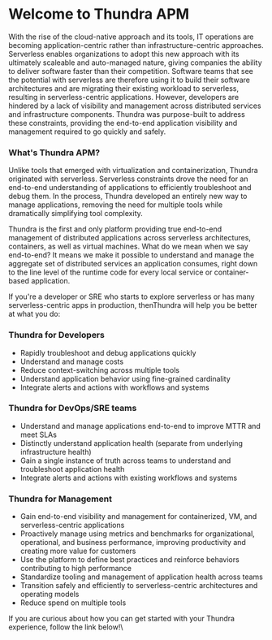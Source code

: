 # Welcome to Thundra APM

With the rise of the cloud-native approach and its tools, IT operations are becoming application-centric rather than infrastructure-centric approaches. Serverless enables organizations to adopt this new approach with its ultimately scaleable and auto-managed nature, giving companies the ability to deliver software faster than their competition. Software teams that see the potential with serverless are therefore using it to build their software architectures and are migrating their existing workload to serverless, resulting in serverless-centric applications. However, developers are hindered by a lack of visibility and management across distributed services and infrastructure components. Thundra was purpose-built to address these constraints, providing the end-to-end application visibility and management required to go quickly and safely.

### What's Thundra APM?

Unlike tools that emerged with virtualization and containerization, Thundra originated with serverless. Serverless constraints drove the need for an end-to-end understanding of applications to efficiently troubleshoot and debug them. In the process, Thundra developed an entirely new way to manage applications, removing the need for multiple tools while dramatically simplifying tool complexity.

Thundra is the first and only platform providing true end-to-end management of distributed applications across serverless architectures, containers, as well as virtual machines. What do we mean when we say end-to-end? It means we make it possible to understand and manage the aggregate set of distributed services an application consumes, right down to the line level of the runtime code for every local service or container-based application.

If you're a developer or SRE  who starts to explore serverless or has many serverless-centric apps in production, thenThundra will help you be better at what you do:

### **Thundra for Developers**

* Rapidly troubleshoot and debug applications quickly
* Understand and manage costs
* Reduce context-switching across multiple tools
* Understand application behavior using fine-grained cardinality
* Integrate alerts and actions with workflows and systems

### **Thundra for DevOps/SRE teams**

* Understand and manage applications end-to-end to improve MTTR and meet SLAs
* Distinctly understand application health (separate from underlying infrastructure health)
* Gain a single instance of truth across teams to understand and troubleshoot application health
* Integrate alerts and actions with existing workflows and systems

### **Thundra for Management**

* Gain end-to-end visibility and management for containerized, VM, and serverless-centric applications
* Proactively manage using metrics and benchmarks for organizational, operational, and business performance, improving productivity and creating more value for customers
* Use the platform to define best practices and reinforce behaviors contributing to high performance
* Standardize tooling and management of application health across teams
* Transition safely and efficiently to serverless-centric architectures and operating models
* Reduce spend on multiple tools

If you are curious about how you can get started with your Thundra experience, follow the link below!\
